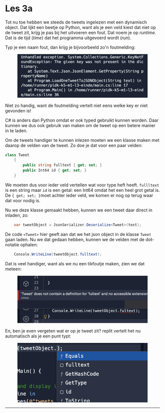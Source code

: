 # Les 3a

Tot nu toe hebben we steeds de tweets ingelezen met een dynamisch object. Dat lijkt een beetje op Python, want als je een veld kiest dat niet op de tweet zit, krijg je pas bij het uitvoeren een fout. Dat noem je op _runtime._ Dat is de tijd (_time_) dat het programma uitgevoerd wordt (_run_).

Typ je een naam fout, dan krijg je bijvoorbeeld zo'n foutmelding:

<figure><img src="../../.gitbook/assets/image (16).png" alt=""><figcaption></figcaption></figure>

Niet zo handig, want de foutmelding vertelt niet eens welke key er niet gevonden is!

C# is anders dan Python omdat er ook typed gebruikt kunnen worden. Daar kunnen we dus ook gebruik van maken om de tweet op een betere manier in te laden.

Om de tweets handiger te kunnen inlezen moeten we een klasse maken met daarop de velden van de tweet. Zo doe je dat voor een paar velden:

```csharp
class Tweet
    {
        public string fulltext { get; set; }
        public Int64 id { get; set; }
    }
```

We moeten dus voor ieder veld vertellen wat voor type heft heeft. `fullltext` is een string maar `id` is een getal: een Int64 omdat het een heel grot getal is. De `{ get; set; }`moet achter ieder veld, we komen er nog op terug waar dat voor nodig is.

Nu we deze klasse gemaakt hebben, kunnen we een tweet daar direct in inladen, zo:

```csharp
    var tweetObject = JsonSerializer.Deserialize<Tweet>(text);
```

&#x20;De code `<Tweet>` hier geeft aan dat we het json object in de klasse `Tweet` gaan laden. Nu we dat gedaan hebben, kunnen we de velden met de dot-notatie ophalen:

```csharp
    Console.WriteLine(tweetObject.fulltext);
```

Dat is veel handiger, want als we nu een tikfoutje maken, zien we dat meteen:

<figure><img src="../../.gitbook/assets/image (7).png" alt=""><figcaption></figcaption></figure>

En, ben je even vergeten wat er op je tweet zit? replit vertelt het nu automatisch als je een punt typt:

<figure><img src="../../.gitbook/assets/image (17).png" alt=""><figcaption></figcaption></figure>

****

